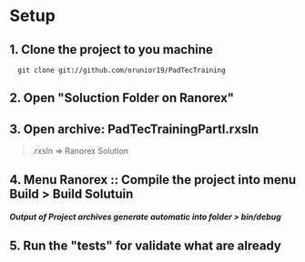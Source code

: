 # Setup


## 1. Clone the project to you machine
```
  git clone git://github.com/orunior19/PadTecTraining
```

## 2. Open "Soluction Folder on Ranorex"

## 3. Open archive: PadTecTrainingPartI.rxsln
  > .rxsln => Ranorex Solution

## 4. Menu Ranorex :: Compile the project into menu Build > Build Solutuin
  ##### Output of Project archives generate automatic into folder > bin/debug
  
## 5. Run the "tests" for validate what are already
